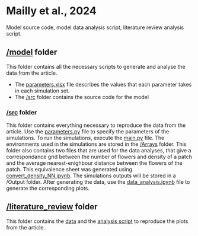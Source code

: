 # Mailly et al., 2024
Model source code, model data analysis script, literature review analysis script.

## [/model](/model) folder
This folder contains all the necessary scripts to generate and analyse the data from the article.
 - The [parameters.xlsx](/model/parameters.xlsx) file describes the values that each parameter takes in each simulation set.
 - The [/src](/model/src) folder contains the source code for the model

### [/src](/src) folder
This folder contains everything necessary to reproduce the data from the article.
Use the [parameters.py](/model/src/parameters.py) file to specify the parameters of the simulations.
To run the simulations, execute the [main.py](/model/src/main.py) file.
The environments used in the simulations are stored in the [/Arrays](/model/src/Arrays) folder. This folder also contains two files that are used for the data analyses, that give a correspondance grid between the number of flowers and density of a patch and the average nearest-enighbour distance between the flowers of the patch. This equivalence sheet was generated using [convert_density_NN.ipynb](/model/src/convert_density_NN.ipynb).
The simulations outputs will be stored in a /Output folder. After generating the data, use the [data_analysis.ipynb](/model/src/data_analysis.ipynb) file to generate the corresponding plots.

## [/literature_review](/literature_review) folder
This folder contains the [data](/literature_review/litrev_data.csv) and the [analysis script](/literature_review/litrev_analysis.ipynb) to reproduce the plots from the article.
